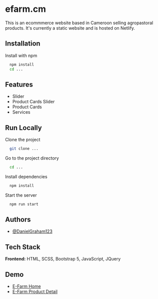 # efarm.cm

This is an ecommmerce website based in Cameroon selling agropastoral products. It's currently a static website and is hosted on Netlify.

## Installation

Install with npm

```bash
  npm install
  cd ...
```

## Features

- Slider
- Product Cards Slider
- Product Cards
- Services

## Run Locally

Clone the project

```bash
  git clone ...
```

Go to the project directory

```bash
  cd ...
```

Install dependencies

```bash
  npm install
```

Start the server

```bash
  npm run start
```

## Authors

- [@DanielGraham123](https://github.com/DanielGraham123)

## Tech Stack

**Frontend:** HTML, SCSS, Bootstrap 5, JavaScript, JQuery

## Demo

- [E-Farm Home](https://master--wondrous-banoffee-55638f.netlify.app/)
- [E-Farm Product Detail](https://master--wondrous-banoffee-55638f.netlify.app/product.html)

